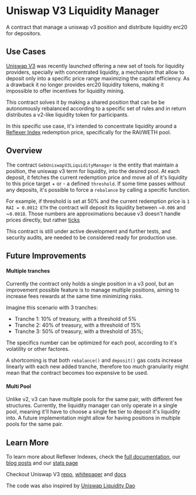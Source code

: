 # Uniswap V3 Liquidity Manager

A contract that manage a uniswap v3 position and distribute liquidity erc20 for depositors.

## Use Cases

[Uniswap V3](https://uniswap.org/blog/uniswap-v3/) was recently launched offering a new set of tools for liquidity providers, specially with concentrated liquidity, a mechanism that allow to deposit only into a specific price range maximizing the capital efficiency. As a drawback it no longer provides erc20 liquidity tokens, making it impossible to offer incentives for liquidity mining.

This contract solves it by making a shared position that can be be autonomously rebalanced according to a specific set of rules and in return distributes a v2-like liquidity token for participants.

In this specific use case, it's intended to concentrate liquidity around a [Reflexer Index](https://medium.com/reflexer-labs/stability-without-pegs-8c6a1cbc7fbd) redemption price, specifically for the RAI/WETH pool.

## Overview

The contract `GebUniswapV3LiquidityManager` is the entity that maintain a position, the uniswap v3 term for liquidity, into the desired pool. At each deposit, it fetches the current redemption price and move all of it's liquidity to this price target + or - a defined `threshold`. If some time passes without any deposits, it's possible to force a `rebalance` by calling a specific function.

For example, if threshold is set at 50% and the current redemption price is `1 RAI = 0.0012 ETH` the contract will deposit its liquidity between ~`0.006` and ~`0.0018`. Those numbers are approximations because v3 doesn't handle prices directly, but rather [ticks](https://docs.uniswap.org/concepts/concentrated-liquidity#ticks)

This contract is still under active development and further tests, and security audits, are needed to be considered ready for production use.

## Future Improvements

#### Multiple tranches

Currently the contract only holds a single position in a v3 pool, but an improvement possible feature is to manage multiple positions, aiming to increase fees rewards at the same time minimizing risks.

Imagine this scenario with 3 tranches:

-   Tranche 1: 10% of treasury, with a threshold of 5%
-   Tranche 2: 40% of treasury, with a threshold of 15%
-   Tranche 3: 50% of treasury, with a threshold of 35%;

The specifics number can be optimized for each pool, according to it's volatility or other factores.

A shortcoming is that both `rebalance()` and `deposit()` gas costs increase linearly with each new added tranche, therefore too much granularity might mean that the contract becomes too expensive to be used.

#### Multi Pool

Unlike v2, v3 can have multiple pools for the same pair, with different fee structures. Currently, the liquidity manager can only operate in a single pool, meaning it'll have to choose a single fee tier to deposit it's liquidity into. A future implementation might allow for having positions in multiple pools for the same pair.

## Learn More

To learn more about Reflexer Indexes, check the [full documentation](https://docs.reflexer.finance/), our [blog posts](https://medium.com/reflexer-labs) and our [stats page](https://stats.reflexer.finance/)

Checkout Uniswap V3 [repo](https://github.com/Uniswap/uniswap-v3-core), [whitepaper](https://uniswap.org/whitepaper-v3.pdf) and [docs](https://docs.uniswap.org/)

The code was also inspired by [Uniswap Liquidity Dao](https://github.com/dmihal/uniswap-liquidity-dao)
